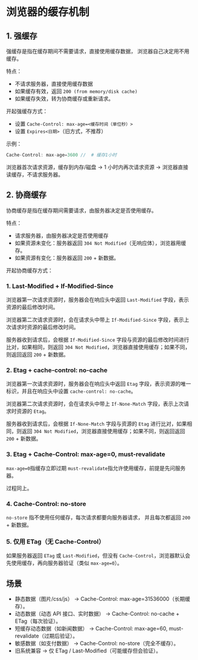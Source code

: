 # 浏览器的缓存机制

## 1. 强缓存

强缓存是指在缓存期间不需要请求，直接使用缓存数据， 浏览器自己决定用不用缓存。

特点：

- 不请求服务器，直接使用缓存数据
- 如果缓存有效，返回 `200 (from memory/disk cache)`
- 如果缓存失效，转为协商缓存或重新请求。

开起强缓存方式：

- 设置 `Cache-Control: max-age=<缓存时间（单位秒）>`
- 设置 `Expires<日期>`（旧方式，不推荐）

示例：

```js
Cache-Control: max-age=3600 //  # 缓存1小时
```

浏览器首次请求资源，缓存到内存/磁盘 -> 1 小时内再次请求资源 -> 浏览器直接读缓存，不请求服务器。

## 2. 协商缓存

协商缓存是指在缓存期间需要请求，由服务器决定是否使用缓存。

特点：

- 请求服务器，由服务器决定是否使用缓存
- 如果资源未变化：服务器返回 `304 Not Modified`（无响应体），浏览器用缓存。
- 如果资源有变化：服务器返回 `200` + 新数据。

开起协商缓存方式：

### 1. Last-Modified + If-Modified-Since

浏览器第一次请求资源时，服务器会在响应头中返回 `Last-Modified` 字段，表示资源的最后修改时间。

浏览器第二次请求资源时，会在请求头中带上 `If-Modified-Since` 字段，表示上次请求时资源的最后修改时间。

服务器收到请求后，会根据 `If-Modified-Since` 字段与资源的最后修改时间进行比对，如果相同，则返回 `304 Not Modified`，浏览器直接使用缓存；如果不同，则返回返回 `200` + 新数据。

### 2. Etag + cache-control: no-cache

浏览器第一次请求资源时，服务器会在响应头中返回 `Etag` 字段，表示资源的唯一标识，并且在响应头中设置 `cache-control: no-cache`。

浏览器第二次请求资源时，会在请求头中带上 `If-None-Match` 字段，表示上次请求时资源的 `Etag`。

服务器收到请求后，会根据 `If-None-Match` 字段与资源的 `Etag` 进行比对，如果相同，则返回 `304 Not Modified`，浏览器直接使用缓存；如果不同，则返回返回 `200` + 新数据。

### 3. Etag + Cache-Control: max-age=0, must-revalidate

`max-age=0`指缓存立即过期 ​ `must-revalidate`指允许使用缓存，前提是先问服务器。

过程同上。

### 4. Cache-Control: no-store

`no-store` 指不使用任何缓存，每次请求都要向服务器请求， 并且每次都返回 `200` + 新数据。

### 5. 仅用 ETag（无 Cache-Control）

如果服务器返回 `ETag` 或 `Last-Modified`，但没有 `Cache-Control`，浏览器默认会先使用缓存，再向服务器验证 ​（类似 `max-age=0`）。

## 场景

- 静态数据（图片/css/js） → Cache-Control: max-age=31536000（长期缓存）。
- 动态数据（动态 API 接口、实时数据） → Cache-Control: no-cache + ETag（每次验证）。
- 短缓存动态数据（如新闻数据） → Cache-Control: max-age=60, must-revalidate（过期后验证）。
- 敏感数据（如支付数据） → Cache-Control: no-store（完全不缓存）。
- 旧系统兼容 → 仅 ETag / Last-Modified（可能缓存但会验证）。
